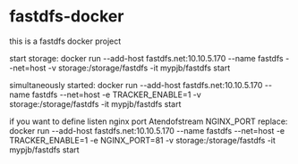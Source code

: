 # fastdfs-docker
this is a fastdfs docker project


start storage:
docker run --add-host fastdfs.net:10.10.5.170 --name fastdfs --net=host -v storage:/storage/fastdfs -it mypjb/fastdfs
start

simultaneously started:
docker run --add-host fastdfs.net:10.10.5.170 --name fastdfs --net=host -e TRACKER_ENABLE=1 -v storage:/storage/fastdfs -it mypjb/fastdfs
start

if you want to define listen nginx port Atendofstream NGINX_PORT replace:
docker run --add-host fastdfs.net:10.10.5.170 --name fastdfs --net=host -e TRACKER_ENABLE=1 -e NGINX_PORT=81 -v storage:/storage/fastdfs -it mypjb/fastdfs
start
